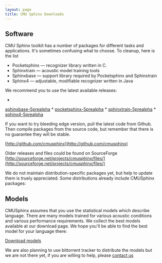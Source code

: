 ```yaml
---
layout: page
title: CMU Sphinx Downloads
---
```


## Software

CMU Sphinx toolkit has a number of packages for different tasks and 
applications. It's sometimes confusing what to choose. To cleanup, here is the 
list

  * Pocketsphinx — recognizer library written in C.
  * Sphinxtrain — acoustic model training tools
  * Sphinxbase — support library required by Pocketsphinx and Sphinxtrain
  * Sphinx4 — adjustable, modifiable recognizer written in Java

We recommend you to use the latest available releases:

  * 
[sphinxbase-5prealpha](http://sourceforge.net/projects/cmusphinx/files/sphinxbase/5prealpha)
  * 
[pocketsphinx-5prealpha](http://sourceforge.net/projects/cmusphinx/files/pocketsphinx/5prealpha)
  * 
[sphinxtrain-5prealpha](http://sourceforge.net/projects/cmusphinx/files/sphinxtrain/5prealpha)
  * 
[sphinx4-5prealpha](http://sourceforge.net/projects/cmusphinx/files/sphinx4/5prealpha)

If you want to try bleeding edge version, pull the latest code from
Github. Then compile packages from the source code, but remember that
there is no guarantee they will be stable.

[http://github.com/cmusphinx](http://github.com/cmusphinx)

Older releases and files could be found on SourceForge 
[http://sourceforge.net/projects/cmusphinx/files/](http://sourceforge.net/projects/cmusphinx/files/)

We do not maintain distribution-specific packages yet, but help to update them 
is truely appreciated. Some distributions already include CMUSphinx packages:


## Models

CMUSphinx assumes that you use the statistical models which describe language. 
There are many models trained
for various acoustic conditions and various performance requirements. We 
collect the best models
available at our download page. We hope you'll be able to find the best model 
for your language there:

[Download models](https://sourceforge.net/projects/cmusphinx/files/Acoustic%20and%20Language%20Models/)

We are also planning to use bittorrent tracker to distribute the models
but we are not there yet, if you are willing to help, please [contact us](mailto:cmusphinx-devel@lists.sourceforge.net)
